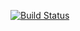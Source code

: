 [![Build Status](https://travis-ci.com/dannny10101/cse110lab5.svg?branch=master)](https://travis-ci.com/dannny10101/cse110lab5)
